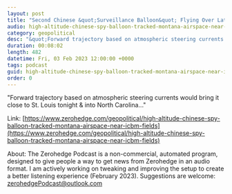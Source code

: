 ```yaml
---
layout: post
title: "Second Chinese &quot;Surveillance Balloon&quot; Flying Over Latin America"
audio: high-altitude-chinese-spy-balloon-tracked-montana-airspace-near-icbm-fields-2
category: geopolitical
desc: "&quot;Forward trajectory based on atmospheric steering currents would bring it close to St. Louis tonight &amp; into North Carolina...&quot;"
duration: 00:08:02
length: 482
datetime: Fri, 03 Feb 2023 12:00:00 +0000
tags: podcast
guid: high-altitude-chinese-spy-balloon-tracked-montana-airspace-near-icbm-fields-0
order: 0
---
```

&quot;Forward trajectory based on atmospheric steering currents would bring it close to St. Louis tonight &amp; into North Carolina...&quot;

Link: [https://www.zerohedge.com/geopolitical/high-altitude-chinese-spy-balloon-tracked-montana-airspace-near-icbm-fields](https://www.zerohedge.com/geopolitical/high-altitude-chinese-spy-balloon-tracked-montana-airspace-near-icbm-fields)

About: The Zerohedge Podcast is a non-commercial, automated program, designed to give people a way to get news from Zerohedge in an audio format.  I am actively working on tweaking and improving the setup to create a better listening experience (February 2023).  Suggestions are welcome: [zerohedgePodcast@outlook.com](mailto:zerohedgePodcast@outlook.com)